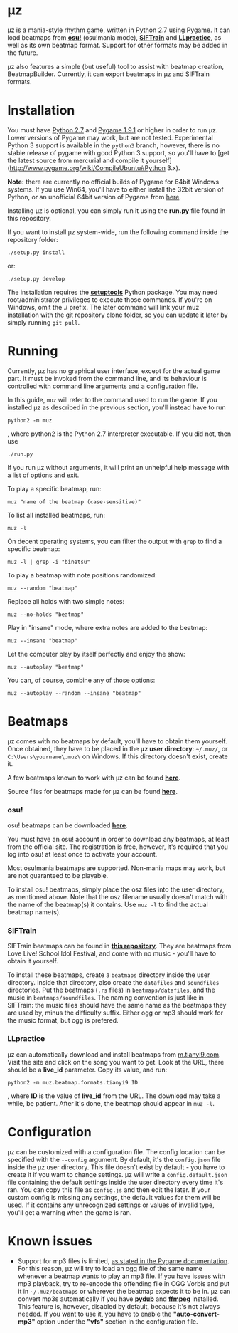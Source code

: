 # μz
μz is a mania-style rhythm game, written in Python 2.7 using Pygame. It can load beatmaps from [**osu!**](https://osu.ppy.sh/) (osu!mania mode), [**SIFTrain**](https://github.com/kbz/SIFTrain) and [**LLpractice**](https://github.com/yjhatfdu/LLpractice), as well as its own beatmap format. Support for other formats may be added in the future.

μz also features a simple (but useful) tool to assist with beatmap creation, BeatmapBuilder. Currently, it can export beatmaps in μz and SIFTrain formats.

# Installation
You must have [Python 2.7](https://www.python.org/) and [Pygame 1.9.1](http://pygame.org/) or higher in order to run μz. Lower versions of Pygame may work, but are not tested. Experimental Python 3 support is available in the ``python3`` branch, however, there is no stable release of pygame with good Python 3 support, so you'll have to [get the latest source from mercurial and compile it yourself](http://www.pygame.org/wiki/CompileUbuntu#Python 3.x).

**Note:** there are currently no official builds of Pygame for 64bit Windows systems. If you use Win64, you'll have to either install the 32bit version of Python, or an unofficial 64bit version of Pygame from [here](http://www.lfd.uci.edu/~gohlke/pythonlibs/).

Installing μz is optional, you can simply run it using the **run.py** file found in this repository.

If you want to install μz system-wide, run the following command inside the repository folder:
    
    ./setup.py install

or:

    ./setup.py develop
    
The installation requires the [**setuptools**](https://pypi.python.org/pypi/setuptools) Python package. You may need root/administrator privileges to execute those commands. If you're on Windows, omit the ./ prefix. The later command will link your muz installation with the git repository clone folder, so you can update it later by simply running ```git pull```.

# Running
Currently, μz has no graphical user interface, except for the actual game part. It must be invoked from the command line, and its behaviour is controlled with command line arguments and a configuration file.

In this guide, ```muz``` will refer to the command used to run the game. If you installed μz as described in the previous section, you'll instead have to run

    python2 -m muz

, where python2 is the Python 2.7 interpreter executable. If you did not, then use

    ./run.py

If you run μz without arguments, it will print an unhelpful help message with a list of options and exit.

To play a specific beatmap, run:

    muz "name of the beatmap (case-sensitive)"

To list all installed beatmaps, run:

    muz -l

On decent operating systems, you can filter the output with ```grep``` to find a specific beatmap:

    muz -l | grep -i "binetsu"

To play a beatmap with note positions randomized:

    muz --random "beatmap"

Replace all holds with two simple notes:

    muz --no-holds "beatmap"
    
Play in "insane" mode, where extra notes are added to the beatmap:

    muz --insane "beatmap"

Let the computer play by itself perfectly and enjoy the show:

    muz --autoplay "beatmap"
    
You can, of course, combine any of those options:

    muz --autoplay --random --insane "beatmap"

# Beatmaps
μz comes with no beatmaps by default, you'll have to obtain them yourself. Once obtained, they have to be placed in the **μz user directory**: ```~/.muz/```, or  ```C:\Users\yourname\.muz\``` on Windows. If this directory doesn't exist, create it.

A few beatmaps known to work with μz can be found [**here**](http://thebadasschoobs.org/static/muz/).

Source files for beatmaps made for μz can be found [**here**](https://github.com/nexAkari/muz-beatmaps).

### osu!
osu! beatmaps can be downloaded [**here**](https://osu.ppy.sh/p/beatmaplist).

You must have an osu! account in order to download any beatmaps, at least from the official site. The registration is free, however, it's required that you log into osu! at least once to activate your account.

Most osu!mania beatmaps are supported. Non-mania maps may work, but are not guaranteed to be playable.

To install osu! beatmaps, simply place the osz files into the user directory, as mentioned above. Note that the osz filename usually doesn't match with the name of the beatmap(s) it contains. Use ```muz -l``` to find the actual beatmap name(s).

### SIFTrain
SIFTrain beatmaps can be found in [**this repository**](https://github.com/kbz/beatmap-repo). They are beatmaps from Love Live! School Idol Festival, and come with no music - you'll have to obtain it yourself.

To install these beatmaps, create a ```beatmaps``` directory inside the user directory. Inside that directory, also create the ```datafiles``` and ```soundfiles``` directories. Put the beatmaps (```.rs``` files) in ```beatmaps/datafiles```, and the music in ```beatmaps/soundfiles```. The naming convention is just like in SIFTrain: the music files should have the same name as the beatmaps they are used by, minus the difficulty suffix. Either ogg or mp3 should work for the music format, but ogg is prefered.

### LLpractice
μz can automatically download and install beatmaps from [m.tianyi9.com](https://m.tianyi9.com/#/index). Visit the site and click on the song you want to get. Look at the URL, there should be a **live_id** parameter. Copy its value, and run:

    python2 -m muz.beatmap.formats.tianyi9 ID

, where **ID** is the value of **live_id** from the URL. The download may take a while, be patient. After it's done, the beatmap should appear in ```muz -l```.

# Configuration
μz can be customized with a configuration file. The config location can be specified with the ```--config``` argument. By default, it's the ```config.json``` file inside the μz user directory. This file doesn't exist by default - you have to create it if you want to change settings. μz will write a ```config.default.json``` file containing the default settings inside the user directory every time it's ran. You can copy this file as ```config.js``` and then edit the later. If your custom config is missing any settings, the default values for them will be used. If it contains any unrecognized settings or values of invalid type, you'll get a warning when the game is ran.

# Known issues
 * Support for mp3 files is limited, [as stated in the Pygame documentation](https://www.pygame.org/docs/ref/music.html). For this reason, μz will try to load an ogg file of the same name whenever a beatmap wants to play an mp3 file. If you have issues with mp3 playback, try to re-encode the offending file in OGG Vorbis and put it in ```~/.muz/beatmaps``` or wherever the beatmap expects it to be in. μz can convert mp3s automatically if you have [**pydub**](http://pydub.com/) and [**ffmpeg**](https://www.ffmpeg.org/) installed. This feature is, however, disabled by default, because it's not always needed. If you want to use it, you have to enable the **"auto-convert-mp3"** option under the **"vfs"** section in the configuration file.
